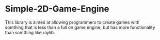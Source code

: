 # Simple-2D-Game-Engine
This library is aimed at allowing programmers to create games with somthing that is less than a full on game engine, but has more functionality than somthing like raylib.
